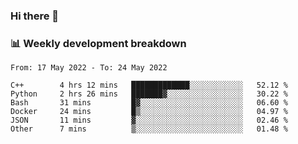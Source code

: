 ### Hi there 👋

### 📊 Weekly development breakdown
<!--START_SECTION:waka-->

```text
From: 17 May 2022 - To: 24 May 2022

C++        4 hrs 12 mins   █████████████░░░░░░░░░░░░   52.12 %
Python     2 hrs 26 mins   ███████▓░░░░░░░░░░░░░░░░░   30.22 %
Bash       31 mins         █▓░░░░░░░░░░░░░░░░░░░░░░░   06.60 %
Docker     24 mins         █▒░░░░░░░░░░░░░░░░░░░░░░░   04.97 %
JSON       11 mins         ▓░░░░░░░░░░░░░░░░░░░░░░░░   02.46 %
Other      7 mins          ▒░░░░░░░░░░░░░░░░░░░░░░░░   01.48 %
```

<!--END_SECTION:waka-->
